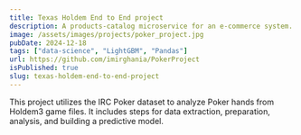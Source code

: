 ```yaml
---
title: Texas Holdem End to End project
description: A products-catalog microservice for an e-commerce system.
image: /assets/images/projects/poker_project.jpg
pubDate: 2024-12-18
tags: ["data-science", "LightGBM", "Pandas"]
url: https://github.com/imirghania/PokerProject
isPublished: true
slug: texas-holdem-end-to-end-project
---
```


This project utilizes the IRC Poker dataset to analyze Poker hands from Holdem3 game files. It includes steps for data extraction, preparation, analysis, and building a predictive model.
